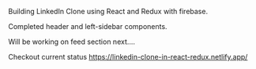 Building LinkedIn Clone using React and Redux with firebase.

Completed header and left-sidebar components.

Will be working on feed section next....

Checkout current status https://linkedin-clone-in-react-redux.netlify.app/


